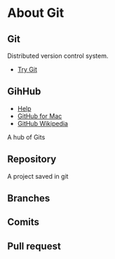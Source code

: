 # About Git

## Git

Distributed version control system.

* [Try Git](http://try.github.io/levels/1/challenges/1)

## GihHub

* [Help](https://help.github.com/)
* [GitHub for Mac](http://mac.github.com/)
* [GitHub Wikipedia](http://en.wikipedia.org/wiki/GitHub)

A hub of Gits

## Repository

A project saved in git

## Branches

## Comits

## Pull request
